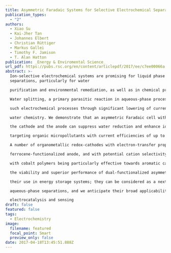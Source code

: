 ```yaml
---
title: Asymmetric Faradaic Systems for Selective Electrochemical Separations
publication_types:
  - "2"
authors:
  - Xiao Su
  - Kai-Jher Tan
  - Johannes Elbert
  - Christian Rüttiger
  - Markus Gallei
  - Timothy F. Jamison
  - T. Alan Hatton
publication: _Energy & Enviromental Science_
url_pdf: https://pubs.rsc.org/en/content/articlepdf/2017/ee/c7ee00066a
abstract: >-
  Ion-selective electrochemical systems are promising for liquid phase
  separations, particularly for water

  purification and environmental remediation, as well as in chemical production operations. Redoxmaterials offer an attractive platform for these separations based on their remarkable ion selectivity.

  Water splitting, a primary parasitic reaction in aqueous-phase processes, severely limits the performance of

  such electrochemical processes through significant lowering of current efficiencies and harmful changes in

  water chemistry. We demonstrate that an asymmetric Faradaic cell with redox-functionalization of both

  the cathode and the anode can suppress water reduction and enhance ion separation, especially

  targeting organic micropollutants with current efficiencies of up to 96% towards selective ion-binding.

  A number of organometallic redox-cathodes with electron-transfer properties matching those of a

  ferrocene-functionalized anode, and with potential cation selectivity, were used in the asymmetric cell,

  with cobalt polymers being particularly effective towards aromatic cation adsorption. We demonstrate

  the viability and superior performance of dual-functionalized asymmetric electrochemical cells beyond

  their use in energy storage systems; they can be considered as a next-generation technology for

  aqueous-phase separations, and we anticipate their broad applicability in other processes, including

  electrocatalysis and sensing
draft: false
featured: false
tags:
  - Electrochemistry
image:
  filename: featured
  focal_point: Smart
  preview_only: false
date: 2017-04-18T13:45:51.888Z
---
```

